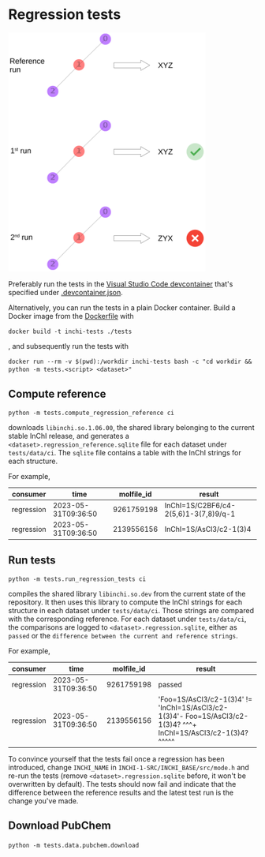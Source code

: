 # Regression tests

<img src="./regression.svg" alt="schematic" width="400"/>

Preferably run the tests in the [Visual Studio Code devcontainer](https://code.visualstudio.com/docs/devcontainers/containers)
that's specified under [.devcontainer.json](../../.devcontainer.json).

Alternatively, you can run the tests in a plain Docker container.
Build a Docker image from the [Dockerfile](../Dockerfile) with

```Shell
docker build -t inchi-tests ./tests
```
, and subsequently run the tests with

```Shell
docker run --rm -v $(pwd):/workdir inchi-tests bash -c "cd workdir && python -m tests.<script> <dataset>"
```

## Compute reference

```Shell
python -m tests.compute_regression_reference ci
```
downloads `libinchi.so.1.06.00`, the shared library belonging to the current stable InChI release,
and generates a `<dataset>.regression_reference.sqlite` file for each dataset under `tests/data/ci`.
The `sqlite` file contains a table with the InChI strings for each structure.

For example,

| consumer | time | molfile_id | result |
| --- | --- | --- | --- |
| regression | 2023-05-31T09:36:50 | 9261759198 | InChI=1S/C2BF6/c4-2(5,6)1-3(7,8)9/q-1 |
| regression | 2023-05-31T09:36:50 | 2139556156 | InChI=1S/AsCl3/c2-1(3)4 |


## Run tests

```Shell
python -m tests.run_regression_tests ci
```
compiles the shared library `libinchi.so.dev` from the current state of the repository.
It then uses this library to compute the InChI strings for each structure in each dataset under `tests/data/ci`.
Those strings are compared with the corresponding reference.
For each dataset under `tests/data/ci`, the comparisons are logged to `<dataset>.regression.sqlite`,
either as `passed` or the `difference between the current and reference strings`.

For example,

| consumer | time | molfile_id | result |
| --- | --- | --- | --- |
| regression | 2023-05-31T09:36:50 | 9261759198 | passed |
| regression | 2023-05-31T09:36:50 | 2139556156 | 'Foo=1S/AsCl3/c2-1(3)4' != 'InChI=1S/AsCl3/c2-1(3)4'- Foo=1S/AsCl3/c2-1(3)4? ^^^+ InChI=1S/AsCl3/c2-1(3)4? ^^^^^ |

To convince yourself that the tests fail once a regression has been introduced,
change `INCHI_NAME` in `INCHI-1-SRC/INCHI_BASE/src/mode.h`
and re-run the tests (remove `<dataset>.regression.sqlite` before, it won't be overwritten by default).
The tests should now fail and indicate that the difference between the reference results and the latest test run is the change you've made.


## Download PubChem
`python -m tests.data.pubchem.download`
